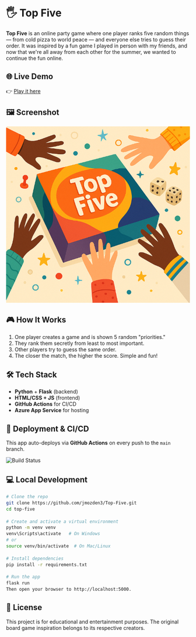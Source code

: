 # 🖐️ Top Five

**Top Five** is an online party game where one player ranks five random things — from cold pizza to world peace — and everyone else tries to guess their order. It was inspired by a fun game I played in person with my friends, and now that we're all away from each other for the summer, we wanted to continue the fun online.

## 🌐 Live Demo

👉 [Play it here](https://topfive-h7dtbccrgmd8gye8.eastus2-01.azurewebsites.net)

## 🖼️ Screenshot

![Top Five Cover](static/top-five-box.png)

## 🎮 How It Works

1. One player creates a game and is shown 5 random "priorities."
2. They rank them secretly from least to most important.
3. Other players try to guess the same order.
4. The closer the match, the higher the score. Simple and fun!

## 🛠️ Tech Stack

- **Python** + **Flask** (backend)
- **HTML/CSS + JS** (frontend)
- **GitHub Actions** for CI/CD
- **Azure App Service** for hosting

## 🚀 Deployment & CI/CD

This app auto-deploys via **GitHub Actions** on every push to the `main` branch.

![Build Status](https://github.com/jmozden3/Top-Five/actions/workflows/azure-webapp.yml/badge.svg)

## 💻 Local Development

```bash
# Clone the repo
git clone https://github.com/jmozden3/Top-Five.git
cd top-five

# Create and activate a virtual environment
python -m venv venv
venv\Scripts\activate   # On Windows
# or
source venv/bin/activate  # On Mac/Linux

# Install dependencies
pip install -r requirements.txt

# Run the app
flask run
Then open your browser to http://localhost:5000.
```

## 📄 License
This project is for educational and entertainment purposes. The original board game inspiration belongs to its respective creators.